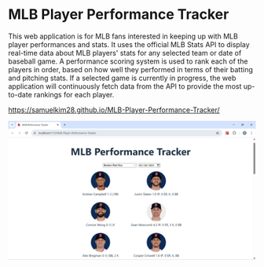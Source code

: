 # MLB Player Performance Tracker

This web application is for MLB fans interested in keeping up with MLB player performances and stats. It uses the official MLB Stats API to display real-time data about MLB players' stats for any selected team or date of baseball game. A performance scoring system is used to rank each of the players in order, based on how well they performed in terms of their batting and pitching stats. If a selected game is currently in progress, the web application will continuously fetch data from the API to provide the most up-to-date rankings for each player.  


https://samuelkim28.github.io/MLB-Player-Performance-Tracker/

![App Screenshot](src/assets/web-app-screenshot.png)